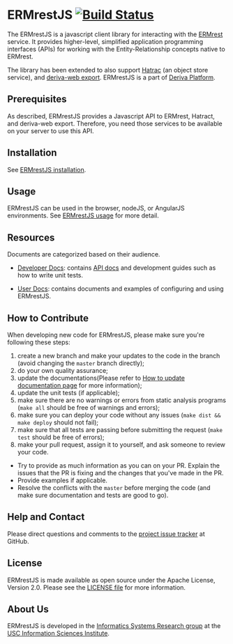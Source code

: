 # ERMrestJS [![Build Status](https://github.com/informatics-isi-edu/ermrestjs/workflows/ERMrestJS%20tests/badge.svg?branch=master)](https://github.com/informatics-isi-edu/ermrestjs/actions?query=workflow%3A%22ERmrestJS+tests%22+branch%3Amaster)

The ERMrestJS is a javascript client library for interacting with the [ERMrest](http://github.com/informatics-isi-edu/ermrest) service. It provides higher-level, simplified application programming interfaces (APIs) for working with the Entity-Relationship concepts native to ERMrest. 

The library has been extended to also support [Hatrac](https://github.com/informatics-isi-edu/hatrac) (an object store service), and [deriva-web export](https://github.com/informatics-isi-edu/deriva-web). ERMrestJS is a part of [Deriva Platform](http://isrd.isi.edu/deriva).

## Prerequisites

As described, ERMrestJS provides a Javascript API to ERMrest, Hatract, and deriva-web export. Therefore, you need those services to be available on your server to use this API.


## Installation

See [ERMrestJS installation](docs/user-docs/installation.md).

## Usage

ERMrestJS can be used in the browser, nodeJS, or AngularJS environments. See [ERMrestJS usage](docs/user-docs/usage.md) for more detail.

## Resources

Documents are categorized based on their audience.

- [Developer Docs](docs/dev-docs): contains [API docs](docs/dev-docs/api.md) and development guides such as how to write unit tests.

- [User Docs](docs/user-docs): contains documents and examples of configuring and using ERMrestJS.

## How to Contribute

When developing new code for ERMrestJS, please make sure you're following these steps:

1. create a new branch and make your updates to the code in the branch (avoid changing the `master` branch directly);
2. do your own quality assurance;
3. update the documentations(Please refer to [How to update documentation page](docs/dev-docs/update-docs.md) for more information);
4. update the unit tests (if applicable);
5. make sure there are no warnings or errors from static analysis programs
  (`make all` should be free of warnings and errors);
6. make sure you can deploy your code without any issues (`make dist && make deploy` should not fail);
7. make sure that all tests are passing before submitting the request (`make test` should be free of errors);
8. make your pull request, assign it to yourself, and ask someone to review your code.
  - Try to provide as much information as you can on your PR. Explain the issues that the PR is fixing and the changes that you've made in the PR.
  - Provide examples if applicable.
  - Resolve the conflicts with the `master` before merging the code (and make sure documentation and tests are good to go).

## Help and Contact

Please direct questions and comments to the [project issue tracker](https://github.com/informatics-isi-edu/ermrestjs/issues) at GitHub.

## License

ERMrestJS is made available as open source under the Apache License, Version 2.0. Please see the [LICENSE file](LICENSE) for more information.

## About Us

ERMrestJS is developed in the [Informatics Systems Research group](https://www.isi.edu/isr/) at the [USC Information Sciences Institute](http://www.isi.edu).

